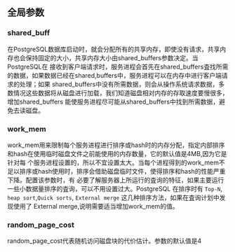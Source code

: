 ## 全局参数
### shared_buff
在PostgreSQL数据库启动时，就会分配所有的共享内存，即使没有请求，共享内存也会保持固定的大小，共享内存大小由shared_buffers参数决定。当PostgreSQL在
接收到客户端请求时，服务进程会首先在shared_buffers査找所需的数据，如果数据已经在shared,buffers中，服务进程可以在内存中进行客户端请求的处理；如果
shared_buffers中没有所需数据，则会从操作系统请求数据，多数情况这些数据将从磁盘进行加载，我们知道磁盘相对内存的存取速度要慢很多，增加shared_buffers
能使服务进程尽可能从shared_buffers中找到所需数据，避免去读磁盘。


### work_mem
work_mem用来限制每个服务进程进行排序或hash时的内存分配，指定内部排序和hash在使用临时磁盘文件之前能使用的内存数量，它的默认值是4MB,因为它是针对每
个服务进程设置的，所以不宜设置太大。当每个进程得到的work_mem不足以排序或hash使用时，排序会借助磁盘临时文件，使得排序和hash的性能严重下降。配置该参数时，有
必要了解服务器上所运行的査询的特征，如果主要运行一些小数据量排序的査询，可以不用设置过大。PostgreSQL 在排序时有 `Top-N`, `heap sort`,`Quick sorts`,
`External merge` 这几种排序方法，如果在査询计划中发现使用了 External merge,说明需要适当增加work_mem的值。


### random_page_cost
random_page_cost代表随机访问磁盘块的代价估计。参数的默认值是4

